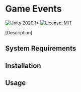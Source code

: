 # Game Events
[![Unity 2020.1+](https://img.shields.io/badge/unity-2020.1%2B-blue.svg)](https://unity3d.com/get-unity/download)
[![License: MIT](https://img.shields.io/badge/License-MIT-brightgreen.svg)](https://github.com/qhenshaw/CharacterMovement/blob/main/LICENSE.md)

[Description]

## System Requirements

## Installation

## Usage